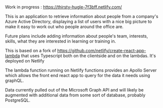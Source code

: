 Work in progress : https://thirsty-hugle-7f3bff.netlify.com/

This is an application to retrieve information about people from a company's Azure Active Directory, displaying a list of users with a nice big picture to make it easy to work out who people around the office are.

Future plans include adding information about people's team, interests, skills, what they are interested in learning or training in.

This is based on a fork of https://github.com/netlify/create-react-app-lambda that uses Typescript both on the clientside and on the lambdas. It's deployed on Netlify

The lambda function running on Netlify functions provides an Apollo Server which allows the front end react app to query for the data it needs using graphQL.

Data currently pulled out of the Microsoft Graph API and will likely be augmented with additional data from some sort of database, probably PostgreSQL.


